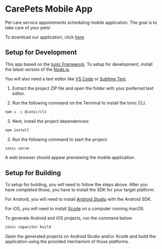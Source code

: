 # CarePets Mobile App

Pet care service appointments scheduling mobile application. The goal is to take care of your pets!

To download our application, click [here](https://github.com/arvl130/carepets-mobile-app/releases/download/download-here/CarePets-2023-05-02-1.apk).

## Setup for Development

This app based on the [Ionic Framework](https://ionicframework.com). To setup for
development, install the latest version of the [Node.js](https://nodejs.org/en).

You will also need a text editor like [VS Code](https://code.visualstudio.com/) or
[Sublime Text](https://www.sublimetext.com/).

1. Extract the project ZIP file and open the folder with your preferred text editor.

2. Run the following command on the Terminal to install the Ionic CLI.

```sh
npm i -g @ionic/cli
```

3. Next, install the project dependencies:

```sh
npm install
```

3. Run the following command to start the project:

```sh
ionic serve
```

A web browser should appear previewing the mobile application.

## Setup for Building

To setup for building, you will need to follow the steps above. After you have
completed those, you have to install the SDK for your target platform.

For Android, you will need to install [Android Studio](https://developer.android.com/studio/install) with the Android SDK.

For iOS, you will need to install [Xcode](https://developer.apple.com/xcode) on a computer running macOS.

To generate Android and iOS projects, run the command below:

```sh
ionic capacitor build
```

Open the generated projects on Android Studio and/or Xcode and build the application
using the provided mechanism of those platforms.
